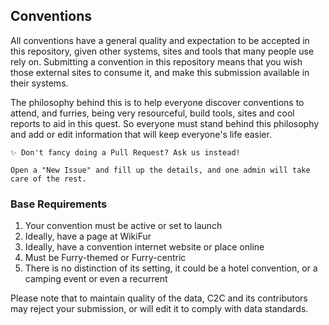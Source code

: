 ## Conventions

All conventions have a general quality and expectation to be accepted in this repository, given other systems, sites and tools that many people use rely on. Submitting a convention in this repository means that you wish those external sites to consume it, and make this submission available in their systems.

The philosophy behind this is to help everyone discover conventions to attend, and furries, being very resourceful, build tools, sites and cool reports to aid in this quest. So everyone must stand behind this philosophy and add or edit information that will keep everyone's life easier.

```
✨ Don't fancy doing a Pull Request? Ask us instead!

Open a "New Issue" and fill up the details, and one admin will take care of the rest.
```

### Base Requirements
1. Your convention must be active or set to launch
2. Ideally, have a page at WikiFur
3. Ideally, have a convention internet website or place online
4. Must be Furry-themed or Furry-centric
5. There is no distinction of its setting, it could be a hotel convention, or a camping event or even a recurrent 

Please note that to maintain quality of the data, C2C and its contributors may reject your submission, or will edit it to comply with data standards.